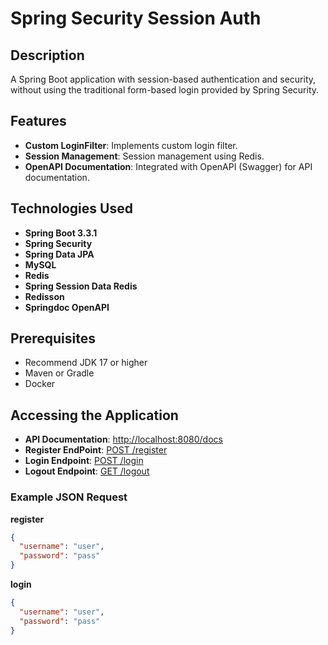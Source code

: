 # Spring Security Session Auth

## Description

A Spring Boot application with session-based authentication and security, without using the traditional form-based login provided by Spring Security.
## Features

- **Custom LoginFilter**: Implements custom login filter.
- **Session Management**: Session management using Redis.
- **OpenAPI Documentation**: Integrated with OpenAPI (Swagger) for API documentation.

## Technologies Used

- **Spring Boot 3.3.1**
- **Spring Security**
- **Spring Data JPA**
- **MySQL**
- **Redis**
- **Spring Session Data Redis**
- **Redisson**
- **Springdoc OpenAPI**

## Prerequisites

- Recommend JDK 17 or higher
- Maven or Gradle
- Docker

## Accessing the Application

- **API Documentation**: [http://localhost:8080/docs](http://localhost:8080/docs)
- **Register EndPoint**: [POST /register](http://localhost:8080/register)
- **Login Endpoint**: [POST /login](http://localhost:8080/login)
- **Logout Endpoint**: [GET /logout](http://localhost:8080/logout)

### Example JSON Request

**register**
```json
{
  "username": "user",
  "password": "pass"
}
```
**login**
```json
{
  "username": "user",
  "password": "pass"
}
```